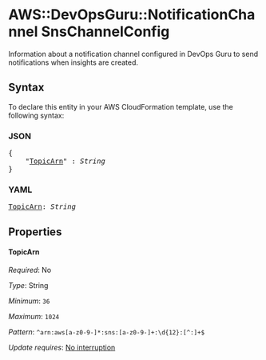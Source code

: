 # AWS::DevOpsGuru::NotificationChannel SnsChannelConfig

Information about a notification channel configured in DevOps Guru to send notifications when insights are created.

## Syntax

To declare this entity in your AWS CloudFormation template, use the following syntax:

### JSON

<pre>
{
    "<a href="#topicarn" title="TopicArn">TopicArn</a>" : <i>String</i>
}
</pre>

### YAML

<pre>
<a href="#topicarn" title="TopicArn">TopicArn</a>: <i>String</i>
</pre>

## Properties

#### TopicArn

_Required_: No

_Type_: String

_Minimum_: <code>36</code>

_Maximum_: <code>1024</code>

_Pattern_: <code>^arn:aws[a-z0-9-]*:sns:[a-z0-9-]+:\d{12}:[^:]+$</code>

_Update requires_: [No interruption](https://docs.aws.amazon.com/AWSCloudFormation/latest/UserGuide/using-cfn-updating-stacks-update-behaviors.html#update-no-interrupt)

